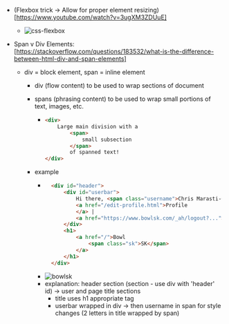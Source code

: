 - (Flexbox trick → Allow for proper element resizing)[https://www.youtube.com/watch?v=3ugXM3ZDUuE]
    - ![css-flexbox](./images/css_flexbox.png)

- Span v Div Elements: [https://stackoverflow.com/questions/183532/what-is-the-difference-between-html-div-and-span-elements]
    * div = block element, span = inline element
        - div (flow content) to be used to wrap sections of document
        - spans (phrasing content) to be used to wrap small portions of text, images, etc.
            *   ```html
                <div>
                    Large main division with a
                        <span>
                            small subsection
                        </span>
                        of spanned text!
                </div>
                ```

        - example
            * ```html
                <div id="header">
                    <div id="userbar">
                        Hi there, <span class="username">Chris Marasti-Georg</span> |
                        <a href="/edit-profile.html">Profile
                        </a> |
                        <a href="https://www.bowlsk.com/_ah/logout?...">Sign out</a>
                    </div>
                    <h1>
                        <a href="/">Bowl
                            <span class="sk">SK</span>
                        </a>
                    </h1>
                </div>
            - ![bowlsk](./images/BowlSK.png)
            - explanation: header section (section - use div with 'header' id) -> user and page title sections
                * title uses h1 appropriate tag
                * userbar wrapped in div -> then username in span for style changes (2 letters in title wrapped by span)
